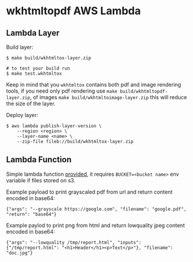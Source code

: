# wkhtmltopdf AWS Lambda

## Lambda Layer

Build layer:

    $ make build/wkhtmltox-layer.zip

    # to test your build run
    $ make test.wkhtmltox

Keep in mind that you `wkhtmltox` contains both pdf and image rendering
tools, if you need only pdf rendering use `make build/wkhtmltopdf-layer.zip`,
of images `make build/wkhtmltoimage-layer.zip` this will reduce the size
of the layer.

Deploy layer:

    $ aws lambda publish-layer-version \
        --region <region> \
        --layer-name <name> \
        --zip-file fileb://build/wkhtmltox-layer.zip

## Lambda Function

Simple lambda function [provided](wkhtmltox/lambda_function.py),
it requires `BUCKET=<bucket name>` env variable if files stored on s3.

Example payload to print grayscaled pdf from url and return content encoded in base64:

    {"args": "--grayscale https://google.com", "filename": "google.pdf", "return": "base64"}

Example paylod to print png from html and return lowquality jpeg content encoded in base64:

    {"args": "--lowquality /tmp/report.html", "inputs": {"/tmp/report.html": "<h1>Header</h1><p>Text</p>"}, "filename": "doc.jpg"}
